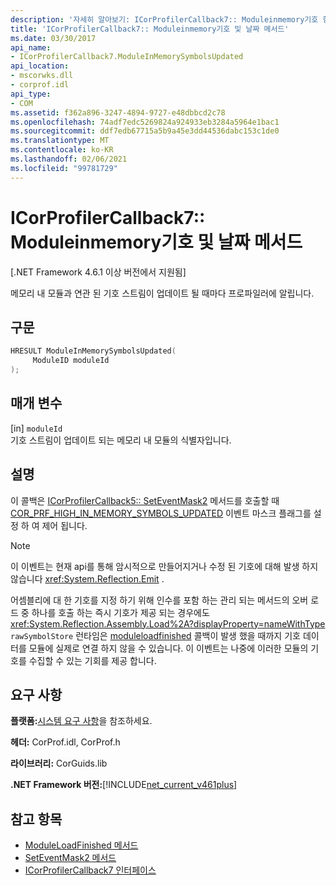 ```yaml
---
description: '자세히 알아보기: ICorProfilerCallback7:: Moduleinmemory기호 향상 날짜 메서드'
title: 'ICorProfilerCallback7:: Moduleinmemory기호 및 날짜 메서드'
ms.date: 03/30/2017
api_name:
- ICorProfilerCallback7.ModuleInMemorySymbolsUpdated
api_location:
- mscorwks.dll
- corprof.idl
api_type:
- COM
ms.assetid: f362a896-3247-4894-9727-e48dbbcd2c78
ms.openlocfilehash: 74adf7edc5269824a924933eb3284a5964e1bac1
ms.sourcegitcommit: ddf7edb67715a5b9a45e3dd44536dabc153c1de0
ms.translationtype: MT
ms.contentlocale: ko-KR
ms.lasthandoff: 02/06/2021
ms.locfileid: "99781729"
---
```

# <a name="icorprofilercallback7moduleinmemorysymbolsupdated-method"></a>ICorProfilerCallback7:: Moduleinmemory기호 및 날짜 메서드

[.NET Framework 4.6.1 이상 버전에서 지원됨]  
  
 메모리 내 모듈과 연관 된 기호 스트림이 업데이트 될 때마다 프로파일러에 알립니다.  
  
## <a name="syntax"></a>구문  
  
```cpp  
HRESULT ModuleInMemorySymbolsUpdated(  
     ModuleID moduleId  
);  
```  
  
## <a name="parameters"></a>매개 변수  

 [in] `moduleId`  
 기호 스트림이 업데이트 되는 메모리 내 모듈의 식별자입니다.  
  
## <a name="remarks"></a>설명  

 이 콜백은 [ICorProfilerCallback5:: SetEventMask2](icorprofilerinfo5-seteventmask2-method.md) 메서드를 호출할 때 [COR_PRF_HIGH_IN_MEMORY_SYMBOLS_UPDATED](cor-prf-high-monitor-enumeration.md) 이벤트 마스크 플래그를 설정 하 여 제어 됩니다.  
  
> [!NOTE]
> 이 이벤트는 현재 api를 통해 암시적으로 만들어지거나 수정 된 기호에 대해 발생 하지 않습니다 <xref:System.Reflection.Emit> .  
  
 어셈블리에 대 한 기호를 지정 하기 위해 인수를 포함 하는 관리 되는 메서드의 오버 로드 중 하나를 호출 하는 즉시 기호가 제공 되는 경우에도 <xref:System.Reflection.Assembly.Load%2A?displayProperty=nameWithType> `rawSymbolStore` 런타임은 [moduleloadfinished](icorprofilercallback-moduleloadfinished-method.md) 콜백이 발생 했을 때까지 기호 데이터를 모듈에 실제로 연결 하지 않을 수 있습니다. 이 이벤트는 나중에 이러한 모듈의 기호를 수집할 수 있는 기회를 제공 합니다.  
  
## <a name="requirements"></a>요구 사항  

 **플랫폼:**[시스템 요구 사항](../../get-started/system-requirements.md)을 참조하세요.  
  
 **헤더:** CorProf.idl, CorProf.h  
  
 **라이브러리:** CorGuids.lib  
  
 **.NET Framework 버전:**[!INCLUDE[net_current_v461plus](../../../../includes/net-current-v461plus-md.md)]  
  
## <a name="see-also"></a>참고 항목

- [ModuleLoadFinished 메서드](icorprofilercallback-moduleloadfinished-method.md)
- [SetEventMask2 메서드](icorprofilerinfo5-seteventmask2-method.md)
- [ICorProfilerCallback7 인터페이스](icorprofilercallback7-interface.md)
